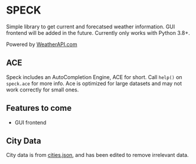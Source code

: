 # SPECK
Simple library to get current and forecatsed weather information. GUI frontend will be added in the future. Currently only works with Python 3.8+.

Powered by <a href="https://www.weatherapi.com/" title="Free Weather API">WeatherAPI.com</a>

ACE
---
Speck includes an AutoCompletion Engine, ACE for short. Call `help()` on `speck.ace` for more info. Ace is optimized for large datasets and may not work correctly for small ones.

Features to come
----------------
* GUI frontend

City Data
---------
City data is from [cities.json](https://github.com/lutangar/cities.json), and has been edited to remove irrelevant data.
